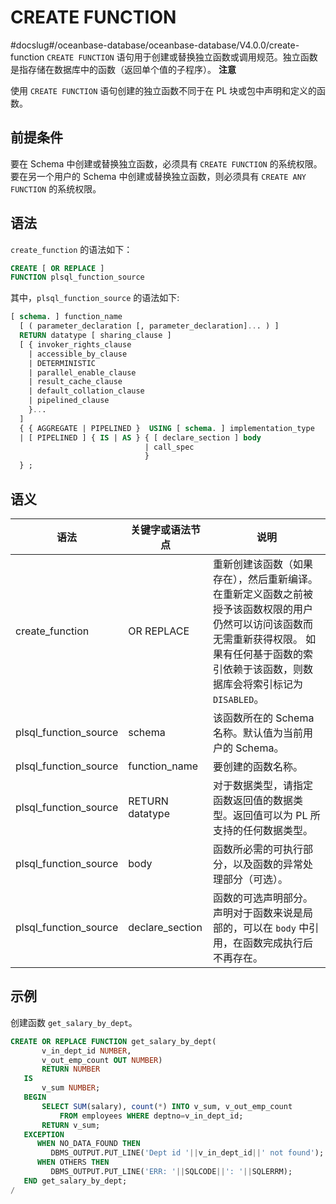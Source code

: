 CREATE FUNCTION 
====================================
#docslug#/oceanbase-database/oceanbase-database/V4.0.0/create-function
`CREATE FUNCTION` 语句用于创建或替换独立函数或调用规范。独立函数是指存储在数据库中的函数（返回单个值的子程序）。
**注意**



使用 `CREATE FUNCTION` 语句创建的独立函数不同于在 PL 块或包中声明和定义的函数。

前提条件 
-------------------------

要在 Schema 中创建或替换独立函数，必须具有 `CREATE FUNCTION` 的系统权限。要在另一个用户的 Schema 中创建或替换独立函数，则必须具有 `CREATE ANY FUNCTION` 的系统权限。

语法 
-----------------------

`create_function` 的语法如下：

```sql
CREATE [ OR REPLACE ]
FUNCTION plsql_function_source
```



其中，`plsql_function_source` 的语法如下:

```sql
[ schema. ] function_name
  [ ( parameter_declaration [, parameter_declaration]... ) ]
  RETURN datatype [ sharing_clause ]
  [ { invoker_rights_clause
    | accessible_by_clause
    | DETERMINISTIC
    | parallel_enable_clause
    | result_cache_clause 
    | default_collation_clause
    | pipelined_clause
    }...
  ]
  { { AGGREGATE | PIPELINED }  USING [ schema. ] implementation_type
  | [ PIPELINED ] { IS | AS } { [ declare_section ] body 
                              | call_spec
                              }
  } ;
```



语义 
-----------------------



|          语法           |    关键字或语法节点     |                                                                    说明                                                                    |
|-----------------------|-----------------|------------------------------------------------------------------------------------------------------------------------------------------|
| create_function       | OR REPLACE      | 重新创建该函数（如果存在），然后重新编译。 在重新定义函数之前被授予该函数权限的用户仍然可以访问该函数而无需重新获得权限。 如果有任何基于函数的索引依赖于该函数，则数据库会将索引标记为 `DISABLED`。 |
| plsql_function_source | schema          | 该函数所在的 Schema 名称。默认值为当前用户的 Schema。                                                                                                       |
| plsql_function_source | function_name   | 要创建的函数名称。                                                                                                                                |
| plsql_function_source | RETURN datatype | 对于数据类型，请指定函数返回值的数据类型。返回值可以为 PL 所支持的任何数据类型。                                                                                               |
| plsql_function_source | body            | 函数所必需的可执行部分，以及函数的异常处理部分（可选）。                                                                                                             |
| plsql_function_source | declare_section | 函数的可选声明部分。声明对于函数来说是局部的，可以在 `body` 中引用，在函数完成执行后不再存在。                                                                                      |



示例 
-----------------------

创建函数 `get_salary_by_dept`。

```sql
CREATE OR REPLACE FUNCTION get_salary_by_dept(
       v_in_dept_id NUMBER,
       v_out_emp_count OUT NUMBER)
       RETURN NUMBER 
   IS
       v_sum NUMBER;
   BEGIN
       SELECT SUM(salary), count(*) INTO v_sum, v_out_emp_count
           FROM employees WHERE deptno=v_in_dept_id;
       RETURN v_sum;
   EXCEPTION
      WHEN NO_DATA_FOUND THEN 
         DBMS_OUTPUT.PUT_LINE('Dept id '||v_in_dept_id||' not found');
      WHEN OTHERS THEN 
         DBMS_OUTPUT.PUT_LINE('ERR: '||SQLCODE||': '||SQLERRM);
   END get_salary_by_dept;
/
```


